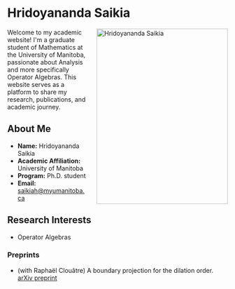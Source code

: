 # Hridoyananda Saikia

<div style="float:right; margin-left:20px;">
    <img src="https://github.com/hridoyananda/hridoy.github.io/assets/149207025/87a8e64c-c470-4ced-90f0-5aec59e6f811" alt="Hridoyananda Saikia" style="width:300px;height:400px;">
</div>

Welcome to my academic website! I'm a graduate student of Mathematics at the University of Manitoba, passionate about Analysis and more specifically Operator Algebras. This website serves as a platform to share my research, publications, and academic journey.

## About Me

- **Name:** Hridoyananda Saikia
- **Academic Affiliation:** University of Manitoba
- **Program:** Ph.D. student
- **Email:** saikiah@myumanitoba.ca

## Research Interests

- Operator Algebras


### Preprints

- (with Raphaël Clouâtre) A boundary projection for the dilation order. [arXiv preprint](https://arxiv.org/abs/2310.17601)
